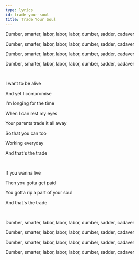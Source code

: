 ```yaml
---
type: lyrics
id: trade-your-soul
title: Trade Your Soul
---
```


Dumber, smarter, labor, labor, labor, dumber, sadder, cadaver

Dumber, smarter, labor, labor, labor, dumber, sadder, cadaver

<span id="chant">Dumber, smarter, labor, labor, labor, dumber, sadder, cadaver</span>

Dumber, smarter, labor, labor, labor, dumber, sadder, cadaver

<br/>

I want to be alive

And yet I compromise

I'm longing for the time

When I can rest my eyes

Your parents trade it all away

So that you can too 

Working everyday

And that's the trade

<br/>

If you wanna live

Then you gotta get paid

You gotta rip a part of your soul

And that's the trade

<br/>

Dumber, smarter, labor, labor, labor, dumber, sadder, cadaver

Dumber, smarter, labor, labor, labor, dumber, sadder, cadaver

Dumber, smarter, labor, labor, labor, dumber, sadder, cadaver

Dumber, smarter, labor, labor, labor, dumber, sadder, cadaver